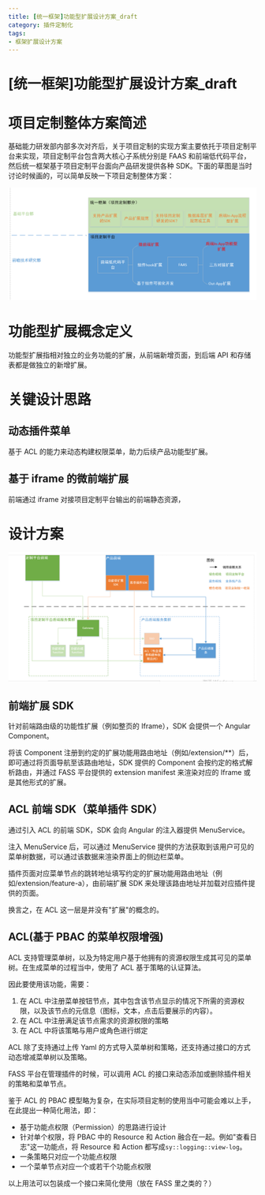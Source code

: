 ```yaml
---
title: [统一框架]功能型扩展设计方案_draft
category: 插件定制化
tags: 
- 框架扩展设计方案
---
```


# [统一框架]功能型扩展设计方案_draft

# 项目定制整体方案简述

基础能力研发部内部多次对齐后，关于项目定制的实现方案主要依托于项目定制平台来实现，项目定制平台包含两大核心子系统分别是 FAAS 和前端低代码平台，然后统一框架基于项目定制平台面向产品研发提供各种 SDK。下面的草图是当时讨论时候画的，可以简单反映一下项目定制整体方案：

![](./整体方案草稿.png)

# 功能型扩展概念定义

功能型扩展指相对独立的业务功能的扩展，从前端新增页面，到后端 API 和存储表都是做独立的新增扩展。

# 关键设计思路

## 动态插件菜单

基于 ACL 的能力来动态构建权限菜单，助力后续产品功能型扩展。

## 基于 iframe 的微前端扩展

前端通过 iframe 对接项目定制平台输出的前端静态资源，

# 设计方案

![](./设计方案.png)

## 前端扩展 SDK

针对前端路由级的功能性扩展（例如整页的 Iframe），SDK 会提供一个 Angular Component。

将该 Component 注册到约定的扩展功能用路由地址（例如/extension/\*\*）后，即可通过将页面导航至该路由地址，SDK 提供的 Component 会按约定的格式解析路由，并通过 FASS 平台提供的 extension manifest 来渲染对应的 Iframe 或是其他形式的扩展。

## ACL 前端 SDK（菜单插件 SDK）

通过引入 ACL 的前端 SDK，SDK 会向 Angular 的注入器提供 MenuService。

注入 MenuService 后，可以通过 MenuService 提供的方法获取到该用户可见的菜单树数据，可以通过该数据来渲染界面上的侧边栏菜单。

插件页面对应菜单节点的跳转地址填写约定的扩展功能用路由地址（例如/extension/feature-a），由前端扩展 SDK 来处理该路由地址并加载对应插件提供的页面。

换言之，在 ACL 这一层是并没有"扩展"的概念的。

## ACL(基于 PBAC 的菜单权限增强)

ACL 支持管理菜单树，以及为特定用户基于他拥有的资源权限生成其可见的菜单树。在生成菜单的过程当中，使用了 ACL 基于策略的认证算法。

因此要使用该功能，需要：

1.  在 ACL 中注册菜单按钮节点，其中包含该节点显示的情况下所需的资源权限，以及该节点的元信息（图标，文本，点击后要展示的内容）。
2.  在 ACL 中注册满足该节点需求的资源权限的策略
3.  在 ACL 中将该策略与用户或角色进行绑定

ACL 除了支持通过上传 Yaml 的方式导入菜单树和策略，还支持通过接口的方式动态增减菜单树以及策略。

FASS 平台在管理插件的时候，可以调用 ACL 的接口来动态添加或删除插件相关的策略和菜单节点。

鉴于 ACL 的 PBAC 模型略为复杂，在实际项目定制的使用当中可能会难以上手，在此提出一种简化用法，即：

- 基于功能点权限（Permission）的思路进行设计
- 针对单个权限，将 PBAC 中的 Resource 和 Action 融合在一起。例如"查看日志"这一功能点，将 Resource 和 Action 都写成`sy::logging::view-log`。
- 一条策略只对应一个功能点权限
- 一个菜单节点对应一个或若干个功能点权限

以上用法可以包装成一个接口来简化使用（放在 FASS 里之类的？）
